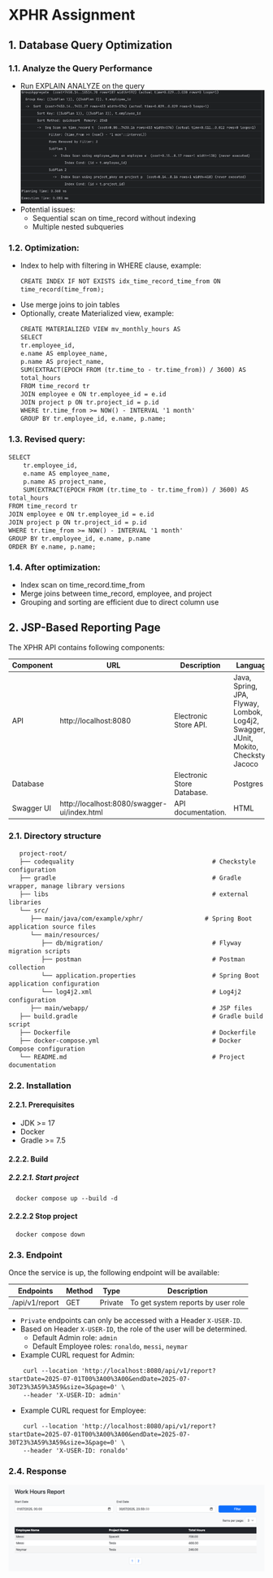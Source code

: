 # XPHR Assignment

## 1. Database Query Optimization
### 1.1. Analyze the Query Performance
- Run EXPLAIN ANALYZE on the query
![img.png](img.png)
- Potential issues:
  - Sequential scan on time_record without indexing
  - Multiple nested subqueries
### 1.2. Optimization:
   - Index to help with filtering in WHERE clause, example:
     ```
     CREATE INDEX IF NOT EXISTS idx_time_record_time_from ON time_record(time_from);
     ```
   - Use merge joins to join tables
   - Optionally, create Materialized view, example:
     ```
     CREATE MATERIALIZED VIEW mv_monthly_hours AS
     SELECT
     tr.employee_id,
     e.name AS employee_name,
     p.name AS project_name,
     SUM(EXTRACT(EPOCH FROM (tr.time_to - tr.time_from)) / 3600) AS total_hours
     FROM time_record tr
     JOIN employee e ON tr.employee_id = e.id
     JOIN project p ON tr.project_id = p.id
     WHERE tr.time_from >= NOW() - INTERVAL '1 month'
     GROUP BY tr.employee_id, e.name, p.name;
     ```
### 1.3. Revised query:
```
SELECT
    tr.employee_id,
    e.name AS employee_name,
    p.name AS project_name,
    SUM(EXTRACT(EPOCH FROM (tr.time_to - tr.time_from)) / 3600) AS total_hours
FROM time_record tr
JOIN employee e ON tr.employee_id = e.id
JOIN project p ON tr.project_id = p.id
WHERE tr.time_from >= NOW() - INTERVAL '1 month'
GROUP BY tr.employee_id, e.name, p.name
ORDER BY e.name, p.name;
```
### 1.4. After optimization:
   - Index scan on time_record.time_from
   - Merge joins between time_record, employee, and project
   - Grouping and sorting are efficient due to direct column use

## 2. JSP-Based Reporting Page

The XPHR API contains following components:

| Component  | URL                                         | Description                | Language                                                                              |
|------------|---------------------------------------------|----------------------------|---------------------------------------------------------------------------------------|
| API        | http://localhost:8080                       | Electronic Store API.      | Java, Spring, JPA, Flyway, Lombok, Log4j2, Swagger, JUnit, Mokito, Checkstyle, Jacoco |
| Database   |                                             | Electronic Store Database. | Postgres                                                                              |
| Swagger UI | http://localhost:8080/swagger-ui/index.html | API documentation.         | HTML                                                                                  |

### 2.1. Directory structure

```plaintext
   project-root/
   ├── codequality                                      # Checkstyle configuration
   ├── gradle                                           # Gradle wrapper, manage library versions
   ├── libs                                             # external libraries
   └── src/
      ├── main/java/com/example/xphr/                 # Spring Boot application source files
      └── main/resources/
         ├── db/migration/                              # Flyway migration scripts
         ├── postman                                    # Postman collection
         └── application.properties                     # Spring Boot application configuration
         └── log4j2.xml                                 # Log4j2 configuration
      ├── main/webapp/                                  # JSP files
   ├── build.gradle                                     # Gradle build script
   ├── Dockerfile                                       # Dockerfile
   ├── docker-compose.yml                               # Docker Compose configuration
   └── README.md                                        # Project documentation
   ```

### 2.2. Installation

#### 2.2.1. Prerequisites

- JDK >= 17
- Docker
- Gradle >= 7.5

#### 2.2.2. Build

##### 2.2.2.1. Start project

```shell
  docker compose up --build -d
```

#### 2.2.2.2 Stop project

```shell
  docker compose down
```

### 2.3. Endpoint
Once the service is up, the following endpoint will be available:

| Endpoints         | Method | Type    | Description                        |
|-------------------|--------|---------|------------------------------------|
| /api/v1/report    | GET    | Private | To get system reports by user role |


- `Private` endpoints can only be accessed with a Header `X-USER-ID`.
- Based on Header `X-USER-ID`, the role of the user will be determined.
  - Default Admin role: `admin`
  - Default Employee roles: `ronaldo`, `messi`, `neymar`
- Example CURL request for Admin:
```shell
    curl --location 'http://localhost:8080/api/v1/report?startDate=2025-07-01T00%3A00%3A00&endDate=2025-07-30T23%3A59%3A59&size=3&page=0' \
    --header 'X-USER-ID: admin'
```
- Example CURL request for Employee:
```shell
    curl --location 'http://localhost:8080/api/v1/report?startDate=2025-07-01T00%3A00%3A00&endDate=2025-07-30T23%3A59%3A59&size=3&page=0' \
    --header 'X-USER-ID: ronaldo'
```
### 2.4. Response
![img_1.png](img_1.png)